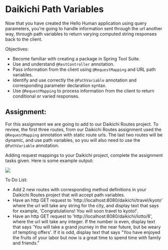 <h1>Daikichi Path Variables</h1>

<p>Now that you have created the Hello Human application using query parameters, you're going to handle information sent through the url another way, through path variables to return varying computed string responses back to the client.</p>

<p>Objectives:</p>
<ul>
    <li>Become familiar with creating a package in Spring Tool Suite.</li>
    <li>Use and understand <code>@RestController</code> annotation.</li>
    <li>Pass information from the client using <code>@RequestMapping</code> and URL path variables.</li>
    <li>Identify and use correctly the <code>@PathVariable</code> annotation and corresponding parameter declaration syntax.</li>
    <li>Use <code>@RequestMapping</code> to process information from the client to return conditional or varied responses.</li>
</ul>

<h2>Assignment:</h2>

<p>For this assignment we are going to add to our Daikichi Routes project. To review, the first three routes, from our Daikichi Routes assignment used the <code>@RequestMapping</code> annotation with static route urls. The last two routes will be dynamic, and use path variables, so you will also need to use the <code>@PathVariable</code> annotation.</p>

<p>Adding request mappings to your Daikichi project, complete the assignment tasks given. Here is some example output:</p>

<img src="https://github.com/alirabah93/Coding-Dojo/blob/master/java/withSpring/DaikichiPathVariables/screenshots/pic.jpg"/>

<p>To Do List:</p>
<ul>
    <li>Add 2 new routes with corresponding method definitions in your Daikichi Routes project that will accept path variables.</li>
    <li>Have an http GET request to 'http://localhost:8080/daikichi/travel/kyoto' where the url will take any string for the city, and display text that says for example, 'Congratulations! You will soon travel to kyoto!'.</li>
    <li>Have an http GET request to 'http://localhost:8080/daikichi/lotto/8', where the url will take any integer. If the number is even, display text that says 'You will take a grand journey in the near future, but be weary of tempting offers'. If it is odd, display text that says "You have enjoyed the fruits of your labor but now is a great time to spend time with family and friends."</li>
</ul>


